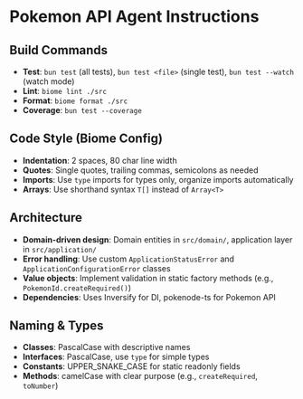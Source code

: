 # Pokemon API Agent Instructions

## Build Commands
- **Test**: `bun test` (all tests), `bun test <file>` (single test), `bun test --watch` (watch mode)
- **Lint**: `biome lint ./src` 
- **Format**: `biome format ./src`
- **Coverage**: `bun test --coverage`

## Code Style (Biome Config)
- **Indentation**: 2 spaces, 80 char line width
- **Quotes**: Single quotes, trailing commas, semicolons as needed
- **Imports**: Use `type` imports for types only, organize imports automatically
- **Arrays**: Use shorthand syntax `T[]` instead of `Array<T>`

## Architecture 
- **Domain-driven design**: Domain entities in `src/domain/`, application layer in `src/application/`
- **Error handling**: Use custom `ApplicationStatusError` and `ApplicationConfigurationError` classes
- **Value objects**: Implement validation in static factory methods (e.g., `PokemonId.createRequired()`)
- **Dependencies**: Uses Inversify for DI, pokenode-ts for Pokemon API

## Naming & Types
- **Classes**: PascalCase with descriptive names
- **Interfaces**: PascalCase, use `type` for simple types
- **Constants**: UPPER_SNAKE_CASE for static readonly fields
- **Methods**: camelCase with clear purpose (e.g., `createRequired`, `toNumber`)